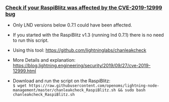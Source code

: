 ### [Check if your RaspiBlitz was affected by the CVE-2019-12999 bug](chanleakcheck_RaspiBlitz.sh)

* Only LND versions below 0.7.1 could have been affected.
* If you started with the RaspiBlitz v1.3 (running lnd 0.7.1) there is no need to run this script.
* Using this tool: https://github.com/lightninglabs/chanleakcheck
* More Details and explanation:
https://blog.lightning.engineering/security/2019/09/27/cve-2019-12999.html

* Download and run the script on the RaspiBlitz:  
`$ wget https://raw.githubusercontent.com/openoms/lightning-node-management/master/chanleakcheck_RaspiBlitz.sh && sudo bash chanleakcheck_RaspiBlitz.sh`
